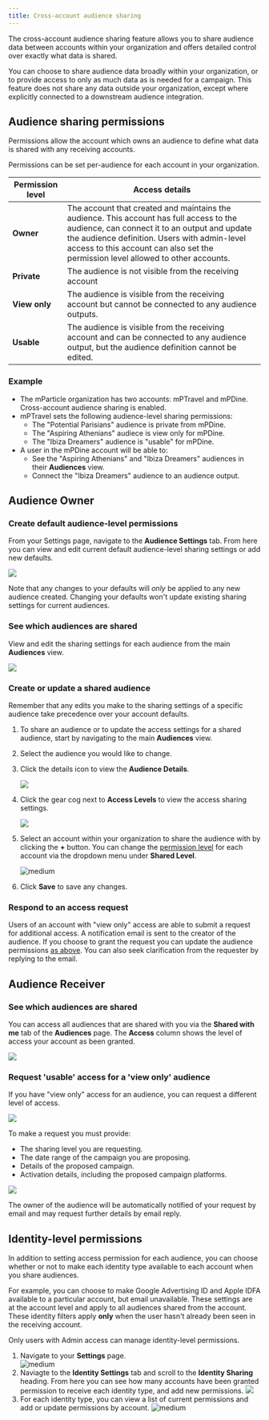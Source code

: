 ```yaml
---
title: Cross-account audience sharing
---
```


The cross-account audience sharing feature allows you to share audience data between accounts within your organization and offers detailed control over exactly what data is shared.

You can choose to share audience data broadly within your organization, or to provide access to only as much data as is needed for a campaign. This feature does not share any data outside your organization, except where explicitly connected to a downstream audience integration.

## Audience sharing permissions

Permissions allow the account which owns an audience to define what data is shared with any receiving accounts.

Permissions can be set per-audience for each account in your organization.

| Permission level | Access details
| --------- | --------
| **Owner** | The account that created and maintains the audience. This account has full access to the audience, can connect it to an output and update the audience definition. Users with admin-level access to this account can also set the permission level allowed to other accounts.
| **Private** | The audience is not visible from the receiving account
| **View only** | The audience is visible from the receiving account but cannot be connected to any audience outputs.
| **Usable** | The audience is visible from the receiving account and can be connected to any audience output, but the audience definition cannot be edited.

### Example

* The mParticle organization has two accounts: mPTravel and mPDine. Cross-account audience sharing is enabled.
* mPTravel sets the following audience-level sharing permissions:
  * The "Potential Parisians" audience is private from mPDine.
  * The "Aspiring Athenians" audiece is view only for mPDine.
  * The "Ibiza Dreamers" audience is "usable" for mPDine.
* A user in the mPDine account will be able to:
  * See the "Aspiring Athenians" and "Ibiza Dreamers" audiences in their **Audiences** view.
  * Connect the "Ibiza Dreamers" audience to an audience output.

## Audience Owner

### Create default audience-level permissions

From your Settings page, navigate to the **Audience Settings** tab. From here you can view and edit current default audience-level sharing settings or add new defaults.

![](/images/audience-sharing-default-permission.png)

Note that any changes to your defaults will _only_ be applied to any new audience created. Changing your defaults won't update existing sharing settings for current audiences.

### See which audiences are shared

View and edit the sharing settings for each audience from the main **Audiences** view.

![](/images/audience-sharing-list-view.png)

### Create or update a shared audience

<aside>Remember that any edits you make to the sharing settings of a specific audience take precedence over your account defaults.</aside>

1. To share an audience or to update the access settings for a shared audience, start by navigating to the main **Audiences** view.
2. Select the audience you would like to change.
3. Click the details icon to view the **Audience Details**.

    ![](/images/audience-sharing-audience-details.png)

4. Click the gear cog next to **Access Levels** to view the access sharing settings.

    ![](/images/audience-sharing-audience-access-levels.png)

5. Select an account within your organization to share the audience with by clicking the **+** button. You can change the [permission level](#audience-sharing-permissions) for each account via the dropdown menu under **Shared Level**.

    ![medium](/images/audience-sharing-audience-permissions.png)

6. Click **Save** to save any changes.

### Respond to an access request

Users of an account with "view only" access are able to submit a request for additional access. A notification email is sent to the creator of the audience. If you choose to grant the request you can update the audience permissions [as above](#update-sharing-permissions-for-an-audience). You can also seek clarification from the requester by replying to the email.

## Audience Receiver

### See which audiences are shared

You can access all audiences that are shared with you via the **Shared with me** tab of the **Audiences** page. The **Access** column shows the level of access your account as been granted.

![](/images/audience-sharing-receiver-list.png)

### Request 'usable' access for a 'view only' audience

If you have "view only" access for an audience, you can request a different level of access.

![](/images/audience-sharing-request.png)

To make a request you must provide:

* The sharing level you are requesting.
* The date range of the campaign you are proposing.
* Details of the proposed campaign.
* Activation details, including the proposed campaign platforms.

![](/images/audience-sharing-request-details.png)

The owner of the audience will be automatically notified of your request by email and may request further details by email reply.

## Identity-level permissions

In addition to setting access permission for each audience, you can choose whether or not to make each identity type available to each account when you share audiences.

For example, you can choose to make Google Advertising ID and Apple IDFA available to a particular account, but email unavailable. These settings are at the account level and apply to all audiences shared from the account. These identity filters apply **only** when the user hasn't already been seen in the receiving account.

Only users with Admin access can manage identity-level permissions.

1. Navigate to your **Settings** page.  
  ![medium](/images/audience-sharing-account-settings.png)
2. Naviagte to the **Identity Settings** tab and scroll to the **Identity Sharing** heading. From here you can see how many accounts have been granted permission to receive each identity type, and add new permissions.
  ![](/images/audience-sharing-id-level.png)
3. For each identity type, you can view a list of current permissions and add or update permissions by account.
  ![medium](/images/audience-sharing-id-permission.png)
